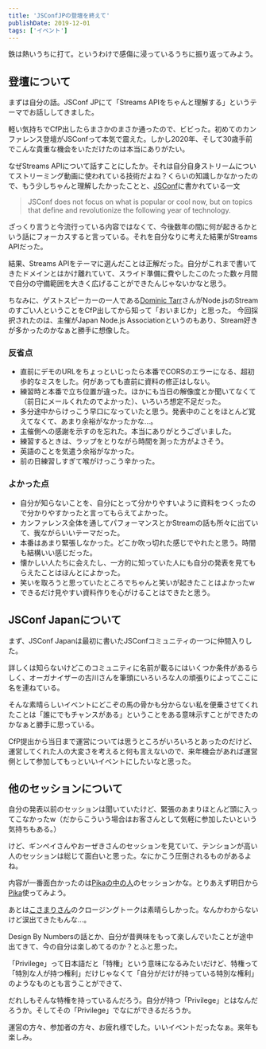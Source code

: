 ```yaml
---
title: 'JSConfJPの登壇を終えて'
publishDate: 2019-12-01
tags: ['イベント']
---
```


鉄は熱いうちに打て。というわけで感傷に浸っているうちに振り返ってみよう。

## 登壇について

まずは自分の話。JSConf JPにて「Streams APIをちゃんと理解する」というテーマでお話ししてきました。

<div class="speakerdeck-embed" data-id="25bc3b631b7346dc9ced7f45529fd557" data-ratio="1.333333333"></div>

軽い気持ちでCfP出したらまさかのまさか通ったので、ビビった。初めてのカンファレンス登壇がJSConfって本気で震えた。しかし2020年、そして30歳手前でこんな貴重な機会をいただけたのは本当にありがたい。

なぜStreams APIについて話すことにしたか。それは自分自身ストリームについてストリーミング動画に使われている技術だよね？くらいの知識しかなかったので、もう少しちゃんと理解したかったことと、[JSConf](https://jsconf.com/)に書かれている一文
> JSConf does not focus on what is popular or cool now, but on topics that define and revolutionize the following year of technology.

ざっくり言うと今流行っている内容ではなくて、今後数年の間に何が起きるかという話にフォーカスすると言っている。それを自分なりに考えた結果がStreams APIだった。

結果、Streams APIをテーマに選んだことは正解だった。自分がこれまで書いてきたドメインとはかけ離れていて、スライド準備に費やしたこのたった数ヶ月間で自分の守備範囲を大きく広げることができたんじゃないかなと思う。

ちなみに、ゲストスピーカーの一人である[Dominic Tarr](https://jsconf.jp/2019/talk/dominic-tarr)さんがNode.jsのStreamのすごい人ということをCfP出してから知って「おいまじか」と思った。
今回採択されたのは、主催がJapan Node.js Associationというのもあり、Stream好きが多かったのかなぁと勝手に想像した。

### 反省点

- 直前にデモのURLをちょっといじったら本番でCORSのエラーになる、超初歩的なミスをした。何があっても直前に資料の修正はしない。
- 練習時と本番で立ち位置が違った。ほかにも当日の解像度とか聞いてなくて（前日にメールくれたのでよかった）、いろいろ想定不足だった。
- 多分途中からけっこう早口になっていたと思う。発表中のことをほとんど覚えてなくて、あまり余裕がなかったかな…。
- 主催側への感謝を示すのを忘れた。本当にありがとうございました。
- 練習するときは、ラップをとりながら時間を測った方がよさそう。
- 英語のことを気遣う余裕がなかった。
- 前の日練習しすぎて喉がけっこう辛かった。
 
### よかった点

- 自分が知らないことを、自分にとって分かりやすいように資料をつくったので分かりやすかったと言ってもらえてよかった。
- カンファレンス全体を通してパフォーマンスとかStreamの話も所々に出ていて、我ながらいいテーマだった。
- 本番はあまり緊張しなかった。どこか吹っ切れた感じでやれたと思う。時間も結構いい感じだった。
- 懐かしい人たちに会えたし、一方的に知っていた人にも自分の発表を見てもらえたことはほんとによかった。
- 笑いを取ろうと思っていたところでちゃんと笑いが起きたことはよかったw
- できるだけ見やすい資料作りを心がけることはできたと思う。
 
## JSConf Japanについて

まず、JSConf Japanは最初に書いたJSConfコミュニティの一つに仲間入りした。

詳しくは知らないけどこのコミュニティに名前が載るにはいくつか条件があるらしく、オーガナイザーの古川さんを筆頭にいろいろな人の頑張りによってここに名を連ねている。

そんな素晴らしいイベントにどこぞの馬の骨かも分からない私を便乗させてくれたことは「誰にでもチャンスがある」ということをある意味示すことができたのかなぁと勝手に思っている。

CfP提出から当日まで運営については思うところがいろいろとあったのだけど、運営してくれた人の大変さを考えると何も言えないので、来年機会があれば運営側として参加してもっといいイベントにしたいなと思った。

## 他のセッションについて

自分の発表以前のセッションは聞いていたけど、緊張のあまりほとんど頭に入ってこなかったw（だからこういう場合はお客さんとして気軽に参加したいという気持ちもある。）

けど、ギンペイさんやおーぜきさんのセッションを見ていて、テンションが高い人のセッションは総じて面白いと思った。なにかこう圧倒されるものがあるよね。

内容が一番面白かったのは[Pikaの中の人](https://jsconf.jp/2019/talk/fred-schott)のセッションかな。とりあえず明日から[Pika](https://www.pika.dev/registry)使ってみよう。

あとは[こさまりさん](https://jsconf.jp/2019/talk/mariko-kosaka)のクロージングトークは素晴らしかった。なんかわからないけど涙出てきたもんな…。

Design By Numbersの話とか、自分が昔興味をもって楽しんでいたことが途中出てきて、今の自分は楽しめてるのか？とふと思った。

「Privilege」って日本語だと「特権」という意味になるみたいだけど、特権って「特別な人が持つ権利」だけじゃなくて「自分がだけが持っている特別な権利」のようなものとも言うことができて、

だれしもそんな特権を持っているんだろう。自分が持つ「Privilege」とはなんだろうか。そしてその「Privilege」でなにができるだろうか。

運営の方々、参加者の方々、お疲れ様でした。いいイベントだったなぁ。来年も楽しみ。
